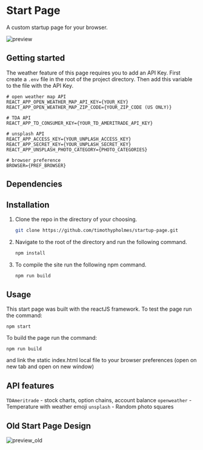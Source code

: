 # Start Page

A custom startup page for your browser. 

![preview](https://github.com/timothypholmes/startup-page/blob/master/preview.png)

## Getting started

The weather feature of this page requires you to add an API Key. First create a `.env` file
in the root of the project directory. Then add this variable to the file with the API Key. 

```
# open weather map API
REACT_APP_OPEN_WEATHER_MAP_API_KEY={YOUR_KEY}
REACT_APP_OPEN_WEATHER_MAP_ZIP_CODE={YOUR_ZIP_CODE (US ONLY)}

# TDA API
REACT_APP_TD_CONSUMER_KEY={YOUR_TD_AMERITRADE_API_KEY}

# unsplash API
REACT_APP_ACCESS_KEY={YOUR_UNPLASH_ACCESS_KEY}
REACT_APP_SECRET_KEY={YOUR_UNPLASH_SECRET_KEY}
REACT_APP_UNSPLASH_PHOTO_CATEGORY={PHOTO_CATEGORIES}

# browser preference 
BROWSER={PREF_BROWSER}
```

## Dependencies 

## Installation
1. Clone the repo in the directory of your choosing.
    ```sh
    git clone https://github.com/timothypholmes/startup-page.git
    ```
2. Navigate to the root of the directory and run the following command.
    ```sh
    npm install
    ```
3. To compile the site run the following npm command.
    ```sh
    npm run build
    ```

## Usage

This start page was built with the reactJS framework. To test the page run the command:

```
npm start
```

To build the page run the command:

```
npm run build
```

and link the static index.html local file to your browser preferences (open on new tab and 
open on new window)


## API features

`TDAmeritrade` - stock charts, option chains, account balance
`openweather` - Temperature with weather emoji
`unsplash` - Random photo squares


## Old Start Page Design

![preview_old](https://github.com/timothypholmes/startup-page/blob/master/preview_old.png)